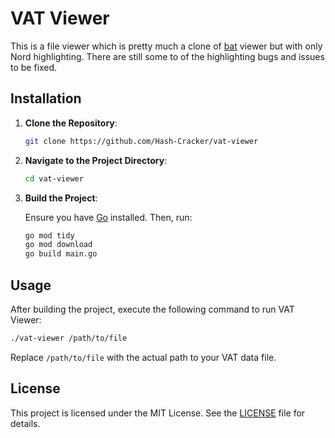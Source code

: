 # VAT Viewer

This is a file viewer which is pretty much a clone of [bat](https://github.com/sharkdp/bat) viewer but with only Nord highlighting. There are still some to of the highlighting bugs and issues to be fixed.

## Installation

1. **Clone the Repository**:

   ```bash
   git clone https://github.com/Hash-Cracker/vat-viewer
   ```

2. **Navigate to the Project Directory**:

   ```bash
   cd vat-viewer
   ```

3. **Build the Project**:

   Ensure you have [Go](https://golang.org/dl/) installed. Then, run:

   ```bash
   go mod tidy
   go mod download
   go build main.go
   ```

## Usage

After building the project, execute the following command to run VAT Viewer:

```bash
./vat-viewer /path/to/file
```

Replace `/path/to/file` with the actual path to your VAT data file.


## License

This project is licensed under the MIT License. See the [LICENSE](LICENSE) file for details.
